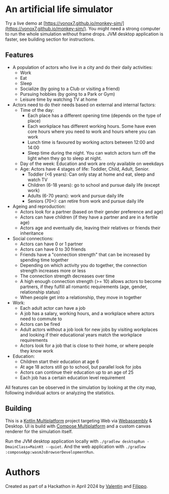 # An artificial life simulator

Try a live demo at [https://vonox7.github.io/monkey-sim/](https://vonox7.github.io/monkey-sim/).
You might need a strong computer to run the whole simulation without frame drops.
JVM desktop application is faster, see building section for instructions.

## Features

- A population of actors who live in a city and do their daily activities:
  - Work
  - Eat
  - Sleep
  - Socialize (by going to a Club or visiting a friend)
  - Pursuing hobbies (by going to a Park or Gym)
  - Leisure time by watching TV at home
- Actors need to do their needs based on external and internal factors:
  - Time of the day:
    - Each place has a different opening time (depends on the type of place)
    - Each workplace has different working hours. Some have even core hours where you need to work and hours where you
      can work
    - Lunch time is favoured by working actors between 12:00 and 14:00
    - Sleep time during the night. You can watch actors turn off the light when they go to sleep at night.
  - Day of the week: Education and work are only available on weekdays
  - Age: Actors have 4 stages of life: Toddler, Child, Adult, Senior.
    - Toddler (<6 years): Can only stay at home and eat, sleep and watch TV
    - Children (6-18 years): go to school and pursue daily life (except work)
    - Adults (6-70 years): work and pursue daily life
    - Seniors (70+): can retire from work and pursue daily life
- Ageing and reproduction:
  - Actors look for a partner (based on their gender preference and age)
  - Actors can have children (if they have a partner and are in a fertile age)
  - Actors age and eventually die, leaving their relatives or friends their inheritance
- Social connections:
  - Actors can have 0 or 1 partner
  - Actors can have 0 to 30 friends
  - Friends have a "connection strength" that can be increased by spending time together
  - Depending on which activity you do together, the connection strength increases more or less
  - The connection strength decreases over time
  - A high enough connection strength (>= 10) allows actors to become partners, if they fulfill all romantic
    requirements (age, gender, relationship status)
  - When people get into a relationship, they move in together
- Work:
  - Each adult actor can have a job
  - A job has a salary, working hours, and a workplace where actors need to commute to
  - Actors can be fired
  - Adult actors without a job look for new jobs by visiting workplaces and looking if their educational years match the
    workplace requirements
  - Actors look for a job that is close to their home, or where people they know work
- Education:
  - Children start their education at age 6
  - At age 18 actors still go to school, but parallel look for jobs
  - Actors can continue their education up to an age of 25
  - Each job has a certain education level requirement

All features can be observed in the simulation by looking at the city map, following individual actors or analyzing the
statistics.

## Building

This is a [Kotlin Multiplatform](https://www.jetbrains.com/help/kotlin-multiplatform-dev/get-started.html) project
targeting Web via [Webassembly](https://kotl.in/wasm/) & Desktop.
UI is build with [Compose Multiplatform](https://github.com/JetBrains/compose-multiplatform/#compose-multiplatform) and
a custom canvas renderer for the simulation itself.

Run the JVM desktop application locally with `./gradlew desktopRun -DmainClass=MainKt --quiet`.
And the web application with `./gradlew :composeApp:wasmJsBrowserDevelopmentRun`.

# Authors

Created as part of a Hackathon in April 2024 by [Valentin](https://github.com/vonox7)
and [Filippo](https://filippo-orru.com).